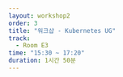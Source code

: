 ```yaml
---
layout: workshop2
order: 3
title: "워크샵 - Kubernetes UG"
track:
  - Room E3
time: "15:30 ~ 17:20"
duration: 1시간 50분
---
```


